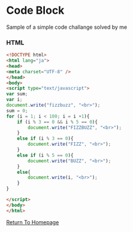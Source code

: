 # Code Block
Sample of a simple code challange solved by me
### HTML
```html
<!DOCTYPE html>
<html lang="ja">
<head>
<meta charset="UTF-8" />
</head>
<body>
<script type="text/javascript">
var sum;
var i;
document.write("fizzbuzz", "<br>");
sum = 0;
for (i = 1; i < 100; i = i +1){
    if (i % 3 == 0 && i % 5 == 0){
        document.write("FIZZBUZZ", "<br>");
    }
    else if (i % 3 == 0){
        document.write("FIZZ", "<br>");
    }
    else if (i % 5 == 0){
        document.write("BUZZ", "<br>");
    }
    else{
        document.write(i, "<br>");
    }
}

</script>
</body>
</html>
```
[Return To Homepage](./README.md)
